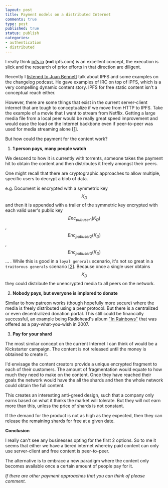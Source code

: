 ```yaml
---
layout: post
title: Payment models on a distributed Internet 
comments: true
type: post
published: true
status: publish
categories:
- authentication
- distributed
---
```


I really think [ipfs.io](https://ipfs.io) (**not** ipfs.com) is an excellent concept, the execution is slick and the research of prior efforts in that direction are diligent.

Recently I [listened to Juan Bennett](https://changelog.com/podcast/204) talk about IPFS and some examples on the changelog podcast. He gave examples of IRC on top of IPFS, which is a very compelling dynamic content story. IPFS for free static content isn't a conceptual reach either.

However, there are some things that exist in the current server-client internet that are tough to conceptualize if we move from HTTP to IPFS. Take the example of a movie that I want to stream from Netflix. Getting a large media file from a local peer would be really great speed improvement and would ease the load on the Internet backbone even if peer-to-peer was used for media streaming alone [[1](https://variety.com/2015/digital/news/netflix-bandwidth-usage-internet-traffic-1201507187/)].

But how could the payment for the content work?

1) **1 person pays, many people watch**

We descend to how it is currently with torrents, someone takes the payment hit to obtain the content and then distributes it freely amongst their peers.  

One might recall that there are cryptographic approaches to allow multiple, specific users to decrypt a blob of data.

e.g. Document is encrypted with a symmetric key $$K_{D}$$ and then it is appended with a trailer of the symmetric key encrypted with each valid user's public key $$Enc_{pub user 1}(K_{D})$$, $$Enc_{pub user 2}(K_{D})$$, $$Enc_{pub user 3}(K_{D})$$... . While this is good in a `loyal generals` scenario, it's not so great in a `traitorous generals` scenario [[2](https://en.wikipedia.org/wiki/Byzantine_fault\_tolerance)]. Because once a single user obtains $$K_{D}$$ they could distribute the unencrypted media to all peers on the network.

2) **Nobody pays, but everyone is implored to donate**

Similar to how patreon works (though hopefully more secure) where the media is freely distributed using a peer protocol. But there is a centralized or even decentralized donation portal. This still could be financially successful, an example being Radiohead's album ["In Rainbows"](https://en.wikipedia.org/wiki/In_Rainbows) that was offered as a pay-what-you-wish in 2007.

3) **Pay for your shard**

The most similar concept on the current Internet I can think of would be a Kickstarter campaign. The content is not released until the money is obtained to create it.

I'd envisage the content creators provide a unique encrypted fragment to each of their customers. The amount of fragmentation would equate to how much they need to make on the content. Once they have reached their goals the network would have the all the shards and then the whole network could obtain the full content. 

This creates an interesting anti-greed design, such that a company only earns based on what it thinks the market will tolerate. But they will not earn more than this, unless the price of shards is not constant.

If the demand for the product is not as high as they expected, then they can release the remaining shards for free at a given date.


**Conclusion**

I really can't see any businesses opting for the first 2 options. So to me it seems that either we have a tiered internet whereby paid content can only use server-client and free content is peer-to-peer.

The alternative is to embrace a new paradigm where the content only becomes available once a certain amount of people pay for it.

*If there are other payment approaches that you can think of please comment.*




